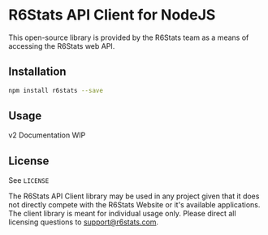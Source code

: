 # R6Stats API Client for NodeJS

This open-source library is provided by the R6Stats team as a means of accessing the R6Stats web API. 

## Installation

```bash
npm install r6stats --save
```

## Usage

v2 Documentation WIP

## License

See `LICENSE`

The R6Stats API Client library may be used in any project given that it does not directly compete with the R6Stats Website or it's available applications. The client library is meant for individual usage only. Please direct all licensing questions to [support@r6stats.com](mailto:support@r6stats.com).
